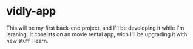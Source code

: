 # vidly-app

This will be my first back-end project, and I'll be developing it while I'm leraning.
It consists on an movie rental app, wich I'll be upgrading it with new stuff I learn.
